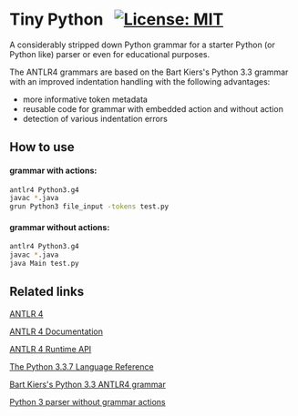 # Tiny Python &nbsp; [![License: MIT](https://img.shields.io/badge/License-MIT-yellow.svg)](https://opensource.org/licenses/MIT)

A considerably stripped down Python grammar for a starter Python (or Python like) parser or even for educational purposes. 

The ANTLR4 grammars are based on the Bart Kiers's Python 3.3 grammar with an improved indentation handling with the following advantages:
-  more informative token metadata
-  reusable code for grammar with embedded action and without action
-  detection of various indentation errors


## How to use
#### grammar with actions:
```bash
antlr4 Python3.g4
javac *.java
grun Python3 file_input -tokens test.py
```

#### grammar without actions:
```bash
antlr4 Python3.g4
javac *.java
java Main test.py
```

## Related links
[ANTLR 4](https://www.antlr.org/)

[ANTLR 4 Documentation](https://github.com/antlr/antlr4/blob/4.7.2/doc/index.md)

[ANTLR 4 Runtime API](https://www.antlr.org/api/Java/)

[The Python 3.3.7 Language Reference](https://docs.python.org/3.3/reference/grammar.html)

[Bart Kiers's Python 3.3 ANTLR4 grammar](https://github.com/bkiers/python3-parser)

[Python 3 parser without grammar actions](https://github.com/RobEin/grammars-v4/blob/master/python/python3-without-actions/README.md)

